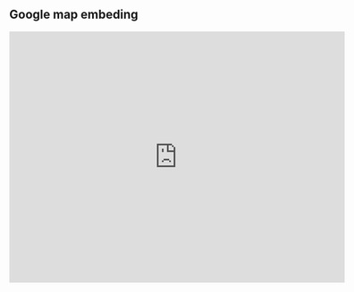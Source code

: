 ## Google map embeding

<iframe src="https://www.google.com/maps/embed?pb=!1m18!1m12!1m3!1d83998.94740144748!2d2.2768482993824466!3d48.85883763509667!2m3!1f0!2f0!3f0!3m2!1i1024!2i768!4f13.1!3m3!1m2!1s0x47e66e1f06e2b70f%3A0x40b82c3688c9460!2sParis!5e0!3m2!1sfr!2sfr!4v1524119650448" width="600" height="450" frameborder="0" style="border:0" allowfullscreen></iframe>
